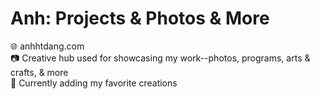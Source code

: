 # Anh: Projects & Photos & More
🌐 anhhtdang.com\
📷 Creative hub used for showcasing my work--photos, programs, arts & crafts, & more\
🌱 Currently adding my favorite creations

